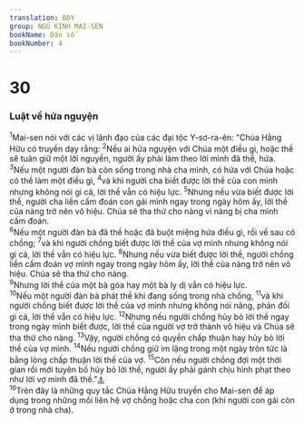 ```yaml
---
translation: BDY
group: NGŨ KINH MAI-SEN
bookName: Dân số 
bookNumber: 4
---
```


<div class="title"><h1>30</h1><h3>Luật về hứa nguyện</h3></div>
<span class="verse dan_30_1"><sup>1</sup>Mai-sen nói với các vị lãnh đạo của các đại tộc Y-sơ-ra-ên: &#34;Chúa Hằng Hữu có truyền dạy rằng: </span>
<span class="verse dan_30_2"><sup>2</sup>Nếu ai hứa nguyện với Chúa một điều gì, hoặc thề sẽ tuân giữ một lời nguyền, người ấy phải làm theo lời mình đã thề, hứa.<br/></span>
<span class="verse dan_30_3"><sup>3</sup>Nếu một người đàn bà còn sống trong nhà cha mình, có hứa với Chúa hoặc có thề làm một điều gì, </span>
<span class="verse dan_30_4"><sup>4</sup>và khi người cha biết được lời thề của con mình nhưng không nói gì cả, lời thề vẫn có hiệu lực. </span>
<span class="verse dan_30_5"><sup>5</sup>Nhưng nếu vừa biết được lời thề, người cha liền cấm đoán con gái mình ngay trong ngày hôm ấy, lời thề của nàng trở nên vô hiệu. Chúa sẽ tha thứ cho nàng vì nàng bị cha mình cấm đoán.<br/></span>
<span class="verse dan_30_6"><sup>6</sup>Nếu một người đàn bà đã thề hoặc đã buột miệng hứa điều gì, rồi về sau có chồng; </span>
<span class="verse dan_30_7"><sup>7</sup>và khi người chồng biết được lời thề của vợ mình nhưng không nói gì cả, lời thề vẫn có hiệu lực. </span>
<span class="verse dan_30_8"><sup>8</sup>Nhưng nếu vừa biết được lời thề, người chồng liền cấm đoán vợ mình ngay trong ngày hôm ấy, lời thề của nàng trở nên vô hiệu. Chúa sẽ tha thứ cho nàng.<br/></span>
<span class="verse dan_30_9"><sup>9</sup>Nhưng lời thề của một bà góa hay một bà ly dị vẫn có hiệu lực.<br/></span>
<span class="verse dan_30_10"><sup>10</sup>Nếu một người đàn bà phát thề khi đang sống trong nhà chồng, </span>
<span class="verse dan_30_11"><sup>11</sup>và khi người chồng biết được lời thề của vợ mình nhưng không nói năng, phản đối gì cả, lời thề vẫn có hiệu lực. </span>
<span class="verse dan_30_12"><sup>12</sup>Nhưng nếu người chồng hủy bỏ lời thề ngay trong ngày mình biết được, lời thề của người vợ trở thành vô hiệu và Chúa sẽ tha thứ cho nàng. </span>
<span class="verse dan_30_13"><sup>13</sup>Vậy, người chồng có quyền chấp thuận hay hủy bỏ lời thề của vợ mình. </span>
<span class="verse dan_30_14"><sup>14</sup>Nếu người chồng giữ im lặng trong một ngày tròn tức là bằng lòng chấp thuận lời thề của vợ. </span>
<span class="verse dan_30_15"><sup>15</sup>Còn nếu người chồng đợi một thời gian rồi mới tuyên bố hủy bỏ lời thề, người ấy phải gánh chịu hình phạt theo như lời vợ mình đã thề.&#34;<a href="#" data-toggle="tooltip" data-placement="bottom" title="Nt phải mang tội của vợ mình">⚓</a><br/></span>
<span class="verse dan_30_16"><sup>16</sup>Trên đây là những quy tắc Chúa Hằng Hữu truyền cho Mai-sen để áp dụng trong những mối liên hệ vợ chồng hoặc cha con (khi người con gái còn ở trong nhà cha).</span>
